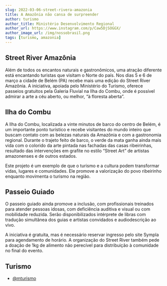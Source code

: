 ```yaml
---
slug: 2022-03-06-street-rivera-amazonia
title: A Amazônia não cansa de surpreender
author: turismo
author_title: Ministério Desenvolvimento Regional
author_url: https://www.instagram.com/p/Caw5DjSOGGX/
author_image_url: /img/nossobrasil.png
tags: [turismo, amazonia]
---
```


## Street River Amazônia

Além de todos os encantos naturais e gastronômicos, uma atração diferente está encantando turistas que visitam o Norte do país. Nos dias 5 e 6 de março a cidade de Belém (PA) recebe mais uma edição do Street River Amazônia. A iniciativa, apoiada pelo Ministério do Turismo, oferece passeios gratuitos pela Galeria Fluvial na Ilha do Combu, onde é possível admirar a arte a céu aberto, ou melhor, “à floresta aberta”.

<!--truncate-->

## Ilha do Combu

A Ilha do Combu, localizada a vinte minutos de barco do centro de Belém, é um importante ponto turístico e recebe visitantes do mundo inteiro que buscam contato com as belezas naturais da Amazônia e com a gastronomia regional. Durante o trajeto feito de barco, o verde da mata ganha ainda mais vida com o colorido da arte pintada nas fachadas das casas ribeirinhas, resultado das intervenções em grafite no estilo “Street Art” de artistas amazonenses e de outros estados.

Este projeto é um exemplo de que o turismo e a cultura podem transformar vidas, lugares e comunidades. Ele promove a valorização do povo ribeirinho enquanto movimenta o turismo na região.

## Passeio Guiado

O passeio guiado ainda promove a inclusão, com profissionais treinados para atender pessoas idosas, com deficiência auditiva e visual ou com mobilidade reduzida. Serão disponibilizados intérprete de libras com tradução simultânea dos guias e artistas convidados e audiodescrição ao vivo.

A iniciativa é gratuita, mas é necessário reservar ingresso pelo site Sympla para agendamento de horário. A organização do Street River também pede a doação de 1kg de alimento não perecível para distribuição à comunidade no final do evento.

## Turismo

 - [@mturismo](/docs/turismo)